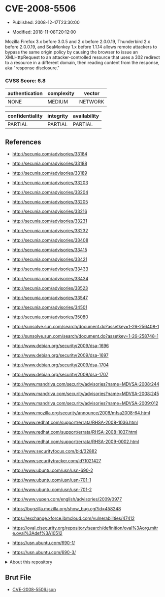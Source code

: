 # CVE-2008-5506

- Published: 2008-12-17T23:30:00

- Modified: 2018-11-08T20:12:00

Mozilla Firefox 3.x before 3.0.5 and 2.x before 2.0.0.19, Thunderbird 2.x before 2.0.0.19, and SeaMonkey 1.x before 1.1.14 allows remote attackers to bypass the same origin policy by causing the browser to issue an XMLHttpRequest to an attacker-controlled resource that uses a 302 redirect to a resource in a different domain, then reading content from the response, aka "response disclosure."

### CVSS Score: **6.8**

| authentication | complexity | vector |
| --- | --- | --- |
| NONE | MEDIUM | NETWORK |

| confidentiality | integrity | availability |
| --- | --- | --- |
| PARTIAL | PARTIAL | PARTIAL |

## References

* http://secunia.com/advisories/33184

* http://secunia.com/advisories/33188

* http://secunia.com/advisories/33189

* http://secunia.com/advisories/33203

* http://secunia.com/advisories/33204

* http://secunia.com/advisories/33205

* http://secunia.com/advisories/33216

* http://secunia.com/advisories/33231

* http://secunia.com/advisories/33232

* http://secunia.com/advisories/33408

* http://secunia.com/advisories/33415

* http://secunia.com/advisories/33421

* http://secunia.com/advisories/33433

* http://secunia.com/advisories/33434

* http://secunia.com/advisories/33523

* http://secunia.com/advisories/33547

* http://secunia.com/advisories/34501

* http://secunia.com/advisories/35080

* http://sunsolve.sun.com/search/document.do?assetkey=1-26-256408-1

* http://sunsolve.sun.com/search/document.do?assetkey=1-26-258748-1

* http://www.debian.org/security/2009/dsa-1696

* http://www.debian.org/security/2009/dsa-1697

* http://www.debian.org/security/2009/dsa-1704

* http://www.debian.org/security/2009/dsa-1707

* http://www.mandriva.com/security/advisories?name=MDVSA-2008:244

* http://www.mandriva.com/security/advisories?name=MDVSA-2008:245

* http://www.mandriva.com/security/advisories?name=MDVSA-2009:012

* http://www.mozilla.org/security/announce/2008/mfsa2008-64.html

* http://www.redhat.com/support/errata/RHSA-2008-1036.html

* http://www.redhat.com/support/errata/RHSA-2008-1037.html

* http://www.redhat.com/support/errata/RHSA-2009-0002.html

* http://www.securityfocus.com/bid/32882

* http://www.securitytracker.com/id?1021427

* http://www.ubuntu.com/usn/usn-690-2

* http://www.ubuntu.com/usn/usn-701-1

* http://www.ubuntu.com/usn/usn-701-2

* http://www.vupen.com/english/advisories/2009/0977

* https://bugzilla.mozilla.org/show_bug.cgi?id=458248

* https://exchange.xforce.ibmcloud.com/vulnerabilities/47412

* https://oval.cisecurity.org/repository/search/definition/oval%3Aorg.mitre.oval%3Adef%3A10512

* https://usn.ubuntu.com/690-1/

* https://usn.ubuntu.com/690-3/

<details>
<summary>About this repository</summary> 

  This repository is part of the project [Live Hack CVE](https://github.com/Live-Hack-CVE). Main website can be found [www.live-hack.org](https://www.live-hack.org) 
  
  Made by [Sn0wAlice](https://github.com/Sn0wAlice) for the people that care about security and need to have a feed of the latest CVEs. Hope you enjoy it, don't forget to star the repo and follow me on [Twitter](https://twitter.com/Sn0wAlice) and [Github](https://github.com/Sn0wAlice). And that is my [personnal website](https://www.alice-snow.me/)

  - [Home Page](https://github.com/Live-Hack-CVE)
  - [Framework](https://github.com/Live-Hack-CVE/cve-framework)
  - [CVE database](https://github.com/Live-Hack-CVE/full_database)
  - [Changelog](https://github.com/Live-Hack-CVE/Changelog)
</details>

## Brut File

* [CVE-2008-5506.json](https://raw.githubusercontent.com/Live-Hack-CVE/full_database/main/cves/2008/CVE-2008-5506.json)

